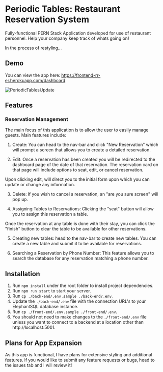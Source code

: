 # Periodic Tables: Restaurant Reservation System

Fully-functional PERN Stack Application developed for use of restaurant personnel. Help your company keep track of whats going on!

In the process of restyling... 

## Demo

You can view the app here: https://frontend-rr-er.herokuapp.com/dashboard

![PeriodicTablesUpdate](https://user-images.githubusercontent.com/104235709/197932624-3a33c31c-be87-41e2-878a-f9655e01443f.PNG)

## Features

### Reservation Management

The main focus of this application is to allow the user to easily manage guests. Main features include:

1. Create: You can head to the nav-bar and click "New Reservation" which will prompt a screen that allows you to create a detailed reservation.

2. Edit: Once a reservation has been created you will be redirected to the dashboard page of the date of that reservation. The reservation card on that page will include options to seat, edit, or cancel reservation.

Upon clicking edit, will direct you to the initial form upon which you can update or change any information.

3. Delete: If you wish to cancel a reservation, an "are you sure screen" will pop up.

4. Assigning Tables to Reservations: Clicking the "seat" button will allow you to assign this reservation a table.

Once the reservation at any table is done with their stay, you can click the "finish" button to clear the table to be available for other reservations.

5. Creating new tables: head to the nav-bar to create new tables. You can create a new table and submit it to be available for reservations.

6. Searching a Reservation by Phone Number: This feature allows you to search the database for any reservation matching a phone number.

## Installation

1. Run `npm install` under the root folder to install project dependencies.
1. Run `npm run start` to start your server.
1. Run `cp ./back-end/.env.sample ./back-end/.env`.
1. Update the `./back-end/.env` file with the connection URL's to your ElephantSQL database instance.
1. Run `cp ./front-end/.env.sample ./front-end/.env`.
1. You should not need to make changes to the `./front-end/.env` file unless you want to connect to a backend at a location other than http://localhost:5001.

## Plans for App Expansion

As this app is functional, I have plans for extensive styling and additional features. If you would like to submit any feature requests or bugs, head to the issues tab and I will review it!




